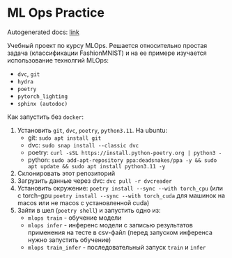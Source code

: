 # ML Ops Practice

Autogenerated docs: [link](https://roma1n.github.io/mlops_practice/index.html)

Учебный проект по курсу MLOps. Решается относительно простая задача (классификации FashionMNIST) и на ее примере изучается использование технолгий MLOps:

- `dvc`, `git`
- `hydra`
- `poetry`
- `pytorch_lighting`
- `sphinx (autodoc)`

Как запустить без `docker`:
1. Установить `git`, `dvc`, `poetry`, `python3.11`. На ubuntu:
    - git: `sudo apt install git`
    - dvc: `sudo snap install --classic dvc`
    - poetry: `curl -sSL https://install.python-poetry.org | python3 -`
    - python: `sudo add-apt-repository ppa:deadsnakes/ppa -y && sudo apt update && sudo apt install python3.11 -y`
2. Склонировать этот репозиторий
3. Загрузить данные через dvc: `dvc pull -r dvcreader`
4. Установить окружение: `poetry install --sync --with torch_cpu` (или с torch-gpu `poetry install --sync --with torch_cuda` для машинок на macos или не macos с установленной cuda)
5. Зайти в шел (`poetry shell`) и запустить одно из:
    - `mlops train` - обучение модели
    - `mlops infer` - инференс модели с записью результатов применения на тесте в csv-файл (перед запуском инференса нужно запустить обучение)
    - `mlops train_infer` - последовательный запуск `train` и `infer`
